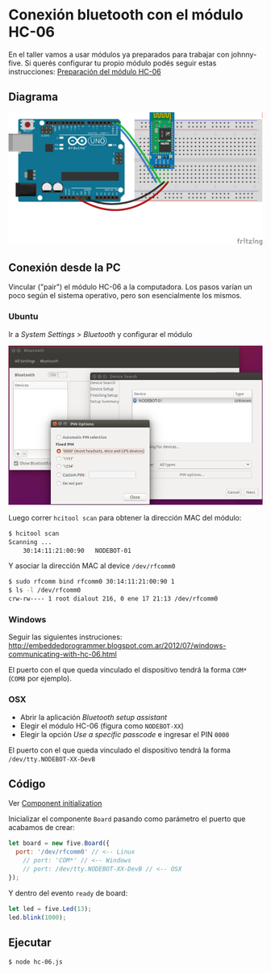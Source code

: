 # Conexión bluetooth con el módulo HC-06

En el taller vamos a usar módulos ya preparados para trabajar con johnny-five. Si querés configurar tu propio módulo podés seguir estas instrucciones: [Preparación del módulo HC-06](../../hc-06)


## Diagrama
![Conexión HC-06](../../hc-06/hc-06-native-serial.png)

## Conexión desde la PC

Vincular ("pair") el módulo HC-06 a la computadora. Los pasos varían un poco según el sistema operativo, pero son esencialmente los mismos.

### Ubuntu
Ir a *System Settings* > *Bluetooth* y configurar el módulo

![HC-06 Ubuntu](../../hc-06/hc-06-ubuntu.png)

Luego correr ``hcitool scan`` para obtener la dirección MAC del módulo:
```bash
$ hcitool scan
Scanning ...
	30:14:11:21:00:90	NODEBOT-01
```

Y asociar la dirección MAC al device ``/dev/rfcomm0``
```bash
$ sudo rfcomm bind rfcomm0 30:14:11:21:00:90 1
$ ls -l /dev/rfcomm0
crw-rw---- 1 root dialout 216, 0 ene 17 21:13 /dev/rfcomm0
```

### Windows
Seguir las siguientes instruciones: http://embeddedprogrammer.blogspot.com.ar/2012/07/windows-communicating-with-hc-06.html

El puerto con el que queda vinculado el dispositivo tendrá la forma ``COM*`` (``COM8`` por ejemplo).

### OSX

* Abrir la aplicación *Bluetooth setup assistant*
* Elegir el módulo HC-06 (figura como ``NODEBOT-XX``)
* Elegir la opción *Use a specific passcode* e ingresar el PIN ``0000``

El puerto con el que queda vinculado el dispositivo tendrá la forma ``/dev/tty.NODEBOT-XX-DevB``


## Código
Ver [Component initialization](http://johnny-five.io/api/board/#component-initialization)

Inicializar el componente ``Board`` pasando como parámetro el puerto que acabamos de crear:
```js
let board = new five.Board({
  port: '/dev/rfcomm0' // <-- Linux
	// port: 'COM*' // <-- Windows
	// port: /dev/tty.NODEBOT-XX-DevB // <-- OSX
});
```

Y dentro del evento ``ready`` de board:
```js
let led = five.Led(13);
led.blink(1000);
```

## Ejecutar

```bash
$ node hc-06.js
```
